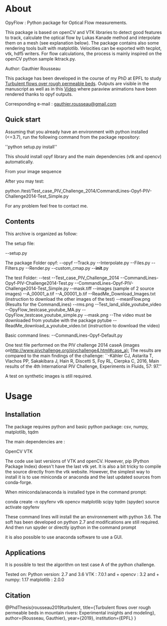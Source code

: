 ﻿
# About

OpyFlow : Python package for Optical Flow measurements.

This package is based on openCV and VTK libraries to detect good features to track, calculate the optical flow by Lukas Kanade method and interpolate them on a mesh (see explanation below). The package contains also some rendering tools built with matplotlib. Velocities can be exported with tecplot, vtk, hdf5 writers.
For flow calculations, the process is mainly inspired on the openCV python sample lktrack.py.

Author: Gauthier Rousseau

This package has been developed in the course of my PhD at EPFL to study [Turbulent flows over rough permeable beds](https://infoscience.epfl.ch/record/264790/files/EPFL_TH9327.pdf). Outputs are visible in the manuscript as well as in this [Video](https://www.youtube.com/watch?v=JmwE-kL0kTk) where paraview animations have been rendered thanks to opyf outputs.

Corresponding e-mail : gauthier.rousseau@gmail.com

## Quick start

Assuming that you already have an environment with python installed (<=3.7), run the following command from the package repository:

''python setup.py install''

This should install opyf library and the main dependencies (vtk and opencv) automatically.

From your image sequence

After you may test:

python /test/Test_case_PIV_Challenge_2014/CommandLines-Opyf-PIV-Challenge2014-Test_Simple.py

For any problem feel free to contact me.

## Contents

This archive is organized as follow:

The setup file:

--setup.py

The package Folder opyf:
--opyf
    --Track.py
    --Interpolate.py
    --Files.py
    --Filters.py
    --Render.py
    --custom_cmap.py
    --__init__.py

The test Folder:
--test
--Test_case_PIV_Challenge_2014
   --CommandLines-Opyf-PIV-Challenge2014-Test.py
   --CommandLines-Opyf-PIV-Challenge2014-Test_Simple.py
   --mask.tiff
   --images (sample of 2 source images)
--A_00001_a.tif
--A_00001_b.tif
--ReadMe_Download_Images.txt (instruction to download the other images of the test)
   --meanFlow.png (Results for the CommandLines)
   --rms.png
--Test_land_slide_youtube_video
   --OpyFlow_testcase_youtube_MA.py
   --OpyFlow_testcase_youtube_simple.py
   --mask.png
   --The video must be downloaded from youtube with the package pytube
   --ReadMe_download_a_youtube_video.txt (instruction to download the video)

Basic command lines:
--CommandLines-Opyf-Default.py

One test file performed on the PIV challenge 2014 caseA (images on<http://www.pivchallenge.org/pivchallenge4.html#case_a):>
The results are compared to the main findings of the challenge:
``-Kähler CJ, Astarita T, Vlachos PP, Sakakibara J, Hain R, Discetti S, Foy RL, Cierpka C, 2016, Main results of the 4th International PIV Challenge, Experiments in Fluids, 57: 97.''

A test on synthetic images is still required.

# Usage

## Installation

The package requires python and basic python package: csv, numpy, matplotlib, tqdm

The main dependencies are :

OpenCV
VTK

The code use last versions of VTK and openCV.
However, pip (Python Package Index) doesn't have the last vtk yet.
It is also a bit tricky to compile the source directly from the vtk website.
However, the simplest way to install it is to use miniconda or anaconda and the last updated sources from conda-forge.

When miniconda/anaconda is installed type in the command prompt:

conda create -n opyfenv vtk opencv matplotlib scipy tqdm (spyder)
source activate opyfenv

These command lines will install the an environnement with python 3.6.
The soft has been developed on python 2.7 and modifications are still required.
And then run spyder or directly ipython in the command prompt

it is also possible to use anaconda software to use a GUI.

## Applications

It is possible to test the algorithm on test case A of the python challenge.

Tested on:
Python version: 2.7 and 3.6
VTK : 7.0.1 and +
opencv : 3.2 and +
numpy: 1.17
matplotlib : 2.0.0

## Citation

@PhdThesis{rousseau2019turbulent,
  title={Turbulent flows over rough permeable beds in mountain rivers: Experimental insights and modeling},
  author={Rousseau, Gauthier},
  year={2019},
  institution={EPFL}
}
